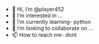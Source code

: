 - 👋 Hi, I’m @player452
- 👀 I’m interested in ...
- 🌱 I’m currently learning- python
- 💞️ I’m looking to collaborate on ...
- 📫 How to reach me- dont

<!---
player452/player452 is a ✨ special ✨ repository because its `README.md` (this file) appears on your GitHub profile.
You can click the Preview link to take a look at your changes.
--->

